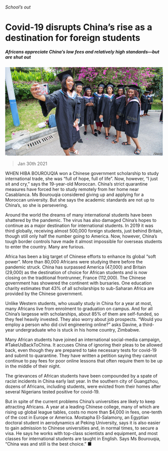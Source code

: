 ###### School’s out

# Covid-19 disrupts China’s rise as a destination for foreign students 

##### Africans appreciate China’s low fees and relatively high standards—but are shut out 

![image](images/20210130_CNP004_0.jpg) 

> Jan 30th 2021 


WHEN HIBA BOUROUQIA won a Chinese government scholarship to study international trade, she was “full of hope, full of life”. Now, however, “I just sit and cry,” says the 19-year-old Moroccan. China’s strict quarantine measures have forced her to study remotely from her home near Casablanca. Ms Bourouqia considered giving up and applying for a Moroccan university. But she says the academic standards are not up to China’s, so she is persevering.


Around the world the dreams of many international students have been shattered by the pandemic. The virus has also damaged China’s hopes to continue as a major destination for international students. In 2019 it was third globally, receiving almost 500,000 foreign students, just behind Britain, though still only half the number going to America. Now, however, China’s tough border controls have made it almost impossible for overseas students to enter the country. Many are furious.



Africa has been a big target of Chinese efforts to enhance its global “soft power”. More than 80,000 Africans were studying there before the pandemic struck. China has surpassed America (47,000) and Britain (29,000) as the destination of choice for African students and is now closing on the traditional frontrunner, France (112,000). The Chinese government has showered the continent with bursaries. One education charity estimates that 43% of all scholarships to sub-Saharan Africa are provided by the Chinese government.


Unlike Western students, who usually study in China for a year at most, many Africans live from enrolment to graduation on campus. And for all China’s largesse with scholarships, about 85% of them are self-funded, so they feel heavily invested. They also worry about job prospects. “Would you employ a person who did civil engineering online?” asks Davine, a third-year undergraduate who is stuck in his home country, Zimbabwe.


Many African students have joined an international social-media campaign, #TakeUsBackToChina. It accuses China of ignoring their pleas to be allowed back, even though they are prepared to take necessary tests for covid-19 and submit to quarantine. They have written a petition saying they cannot continue to pay fees for poor online lessons that often require them to be up in the middle of their night.


The grievances of African students have been compounded by a spate of racist incidents in China early last year. In the southern city of Guangzhou, dozens of Africans, including students, were evicted from their homes after several Nigerians tested positive for covid-19.


But in spite of the current problems China’s universities are likely to keep attracting Africans. A year at a leading Chinese college, many of which are rising up global league tables, costs no more than $4,000 in fees, one-tenth of the cost in Europe or America. Mostapha El-Salamony, an Egyptian doctoral student in aerodynamics at Peking University, says it is also easier to gain admission to Chinese universities and, in normal times, to secure a visa. He says he works with top-class scientists and equipment, and most classes for international students are taught in English. Says Ms Bourouqia, “China was and still is the best choice.” ■

